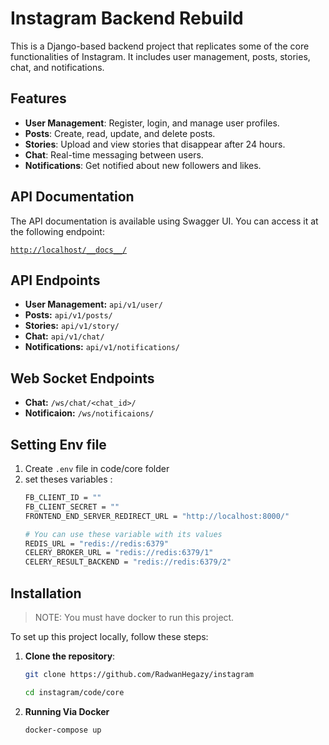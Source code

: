 # Instagram Backend Rebuild

This is a Django-based backend project that replicates some of the core functionalities of Instagram. It includes user management, posts, stories, chat, and notifications.

## Features

- **User Management**: Register, login, and manage user profiles.
- **Posts**: Create, read, update, and delete posts.
- **Stories**: Upload and view stories that disappear after 24 hours.
- **Chat**: Real-time messaging between users.
- **Notifications**: Get notified about new followers and likes.

## API Documentation

The API documentation is available using Swagger UI. You can access it at the following endpoint:

[`http://localhost/__docs__/`](http://localhost/__docs__/)




## API Endpoints
- **User Management:** `api/v1/user/`
- **Posts:** `api/v1/posts/`
- **Stories:** `api/v1/story/`
- **Chat:** `api/v1/chat/`
- **Notifications:** `api/v1/notifications/`


## Web Socket Endpoints 
- **Chat:** `/ws/chat/<chat_id>/`
- **Notificaion:** `/ws/notificaions/`



## Setting Env file

1. Create `.env` file in code/core folder
2. set theses variables : 
    ```bash
    FB_CLIENT_ID = ""
    FB_CLIENT_SECRET = ""
    FRONTEND_END_SERVER_REDIRECT_URL = "http://localhost:8000/"
    
    # You can use these variable with its values
    REDIS_URL = "redis://redis:6379"
    CELERY_BROKER_URL = "redis://redis:6379/1"
    CELERY_RESULT_BACKEND = "redis://redis:6379/2"
    ```

## Installation

> NOTE: You must have docker to run this project.

To set up this project locally, follow these steps:

1. **Clone the repository**:
    ```bash
    git clone https://github.com/RadwanHegazy/instagram
    ```
    ```bash
    cd instagram/code/core
    ```


2. **Running Via Docker**
    ```bash
    docker-compose up
    ```


